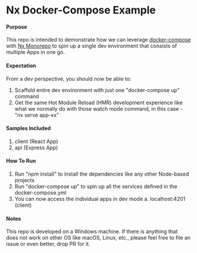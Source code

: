 # Nx Docker-Compose Example

#### Purpose

This repo is intended to demonstrate how we can leverage [docker-compose](https://docs.docker.com/compose/) with [Nx Monorepo](https://nx.dev/) to spin up a single dev environment that consists of multiple Apps in one go.

#### Expectation

From a dev perspective, you should now be able to:

1. Scaffold entire dev environment with just one "docker-compose up" command
2. Get the same Hot Module Reload (HMR) development experience like what we normally do with those watch mode command, in this case - "nx serve app-xx"

#### Samples Included

1. client (React App)
4. api (Express App)

#### How To Run

1. Run "npm install" to install the dependencies like any other Node-based projects
2. Run "docker-compose up" to spin up all the services defined in the docker-compose.yml
3. You can now access the individual apps in dev mode
   a. localhost:4201 (client)

#### Notes

This repo is developed on a Windows machine. If there is anything that does not work on other OS like macOS, Linux, etc., please feel free to file an issue or even better, drop PR for it.

